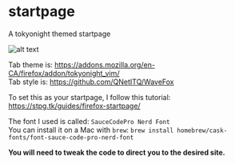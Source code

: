 # startpage

A tokyonight themed startpage

![alt text](https://github.com/MrKai77/startpage/blob/main/images/Firefox-Screenshot.png)

Tab theme is: https://addons.mozilla.org/en-CA/firefox/addon/tokyonight_vim/  
Tab style is: https://github.com/QNetITQ/WaveFox  

To set this as your startpage, I follow this tutorial: https://stpg.tk/guides/firefox-startpage/

The font I used is called: `SauceCodePro Nerd Font`  
You can install it on a Mac with `brew`: `brew install homebrew/cask-fonts/font-sauce-code-pro-nerd-font`

**You will need to tweak the code to direct you to the desired site.**
